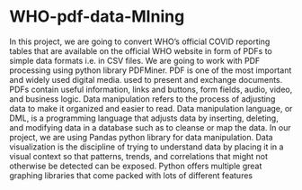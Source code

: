 # WHO-pdf-data-MIning
In this project, we are going to convert WHO’s official COVID reporting tables that are available on the official WHO website in form of PDFs to simple data formats i.e. in CSV files. We are going to work with PDF processing using python library PDFMiner. PDF is one of the most important and widely used digital media. used to present and exchange documents. PDFs contain useful information, links and buttons, form fields, audio, video, and business logic. Data manipulation refers to the process of adjusting data to make it organized and easier to read. Data manipulation language, or DML, is a programming language that adjusts data by inserting, deleting, and modifying data in a database such as to cleanse or map the data. In our project, we are using Pandas python library for data manipulation. Data visualization is the discipline of trying to understand data by placing it in a visual context so that patterns, trends, and correlations that might not otherwise be detected can be exposed. Python offers multiple great graphing libraries that come packed with lots of different features
